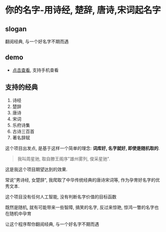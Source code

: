 ﻿# 你的名字-用诗经, 楚辞, 唐诗,宋词起名字

## slogan
翻阅经典, 与一个好名字不期而遇

## demo
- [点击查看](http://liuhanyan.github.io/MZ/src), 支持手机查看

## 支持的经典
1. 诗经
1. 楚辞
1. 唐诗
1. 宋词
1. 乐府诗集
1. 古诗三百首
1. 著名辞赋

这个项目出发点, 是基于这样一个简单的理念: **词库好, 名字就好, 即使是随机取的**.  

> 我叫周星驰, 取自滕王阁序"雄州雾列, 俊采星驰". 

这是我这个项目期望达到的效果. 

常说"男诗经, 女楚辞", 我爬取了中华传统经典的唐诗宋词等, 作为孕育好名字的优秀文本.

这个项目没有任何人工智能, 没有判断名字价值的目标函数

既然是随机, 就有可能带来一些智障, 搞笑的名字, 反过来惊艳, 惊鸿一瞥的名字也在随机中孕育

让这个程序帮你翻阅经典, 与一个好名字不期而遇
